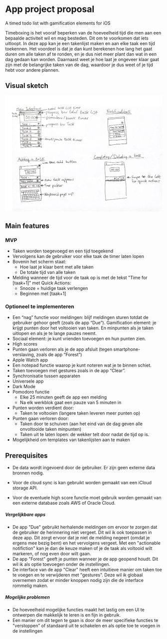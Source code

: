 # App project proposal
A timed todo list with gamification elements for iOS

Timeboxing is het vooraf beperken van de hoeveelheid tijd die men aan een bepaalde activiteit wil en mag besteden. Dit om te voorkomen dat iets uitloopt. In deze app kan je een takenlijst maken en aan elke taak een tijd toekennen. Het voordeel is dat je dan kunt berekenen hoe lang het gaat duren om alle taken af te ronden, en je dus niet meer plant dan wat in een dag gedaan kan worden. Daarnaast weet je hoe laat je ongeveer klaar gaat zijn met de belangrijke taken van de dag, waardoor je dus weet of je tijd hebt voor andere plannen.

## Visual sketch

![Sketch](https://raw.githubusercontent.com/ducktales911/app-project/master/doc/visual%20sketch.jpg)

## Main features

### MVP
- Taken worden toegevoegd en een tijd toegekend
- Vervolgens kan de gebruiker voor elke taak de timer laten lopen
- Bovenin het scherm staat:
  - Hoe laat je klaar bent met alle taken
  - De totale tijd van alle taken
- Melding wanneer de tijd voor de taak op is met de tekst "Time for [taak+1]" met Quick Actions:
  - Snooze = huidige taak verlengen
  - Beginnen met [taak+1]

### Optioneel te implementeren
- Een “nag” functie voor meldingen: blijf meldingen sturen totdat de gebruiker gehoor geeft (zoals de app “Due”).
Gamification element: je krijgt punten door het voltooien van taken. En minpunten als je taken uitlopen en als je te lange pauzes neemt.
- Sociaal element: je kunt vrienden toevoegen en hun punten zien.
- High scores
- Punten gaan verloren als je de app afsluit (tegen smartphone-verslaving, zoals de app “Forest”)
- Apple Watch app
- Een notepad functie waarop je kunt noteren wat je te binnen schiet.
- Taken toevoegen met gestures zoals in de app “Clear”.
- Synchronisatie tussen apparaten
- Universele app
- Dark Mode
- Pomodoro functie
  - Elke 25 minuten geeft de app een melding
  - Na elk werkblok gaat een pauze van 5 minuten in
- Punten worden verdient door:
  - Taken te voltooien (langere taken leveren meer punten op)
- Punten gaan verloren door:
  - Taken door te schuiven (aan het eind van de dag geven alle onvoltooide taken minpunten)
  - Taken uit te laten lopen: de wekker telt door nadat de tijd op is.
- Mogelijkheid om templates van takenlijsten aan te maken

## Prerequisites

- De data wordt ingevoerd door de gebruiker. Er zijn geen externe data bronnen nodig.

- Voor de cloud sync is kan gebruikt worden gemaakt van een iCloud storage API.

- Voor de eventuele high score functie moet gebruik worden gemaakt van een externe database zoals AWS of Oracle Cloud.

##### Vergelijkbare apps
- De app "Due" gebruikt herhalende meldingen om ervoor te zorgen dat de gebruiker de herinnering niet vergeet. Dit wil ik ook toepassen in deze app. Dit zorgt ervoor dat je niet de melding negeert (omdat je ergens mee bezig bent) en het vervolgens vergeet. Met een "actionable notifiction" kan je dan de keuze maken of je de taak als voltooid wilt markeren, of nog even door wilt gaan.
- De app "Forest" geeft je punten wanneer je de app geopend houdt. Dit wil ik als optie toevoegen onder de instellingen.
- De interface van de app "Clear" heeft een intuitieve manier om taken toe te voegen en te verwijderen met "gestures". Deze wil ik globaal overnemen zodat er minder knoppen nodig zijn die de interface rommelig maken.

##### Mogelijke problemen
 - De hoeveelheid mogelijke functies maakt het lastig om een UI te ontwerpen die makkelijk te leren is en fijn in gebruik.
  - Een manier om dit tegen te gaan is door de meer specifieke functies te "verstoppen" of standaard uit te schakelen en als optie toe te voegen in de instellingen

